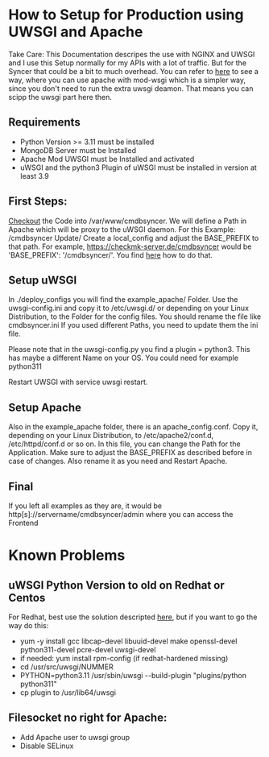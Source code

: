 # How to Setup for Production using UWSGI and Apache


Take Care: This Documentation descripes the use with NGINX and UWSGI and I use this Setup normally for my APIs with a lot of traffic. But for the Syncer that could be a bit to much overhead. You can refer to [here](install_wsgi.md) to see a way, where you can use apache with mod-wsgi which is a simpler way, since you don't need to run the extra uwsgi deamon. That means you can scipp the uwsgi part here then. 


## Requirements
- Python Version >= 3.11 must be installed
- MongoDB Server must be Installed
- Apache Mod UWSGI must be Installed and activated
- uWSGI and the python3 Plugin of uWSGI must be installed in version at least 3.9

## First Steps:
[Checkout](setup_code.md) the Code into /var/www/cmdbsyncer.
We will define a Path in Apache which will be proxy to the uWSGI daemon. For this Example: /cmdbsyncer
Update/ Create a local_config and adjust the BASE_PREFIX to that path. For example, https://checkmk-server.de/cmdbsyncer would be 'BASE_PREFIX': '/cmdbsyncer/'. You find [here](lcl_config.md) how to do that.

## Setup uWSGI
In ./deploy_configs you will find the example_apache/ Folder. Use the uwsgi-config.ini and copy it to /etc/uwsgi.d/ or depending on your Linux Distribution, to the Folder for the config files. You should rename the file like cmdbsyncer.ini
If you used different Paths, you need to update them the ini file.

Please note that in the uwsgi-config.py you find a plugin = python3.
This has maybe a different Name on your OS. You could need for example python311

Restart UWSGI with service uwsgi restart.

## Setup Apache
Also in the example_apache folder, there is an apache_config.conf. Copy it, depending on your Linux Distribution, to /etc/apache2/conf.d, /etc/httpd/conf.d or so on. 
In this file, you can change the Path for the Application. Make sure to adjust the BASE_PREFIX as described before in case of changes.
Also rename it as you need and Restart Apache.

## Final
If you left all examples as they are, it would be http[s]://servername/cmdbsyncer/admin where you can access the Frontend


# Known Problems

## uWSGI Python Version to old on Redhat or Centos
For Redhat, best use the solution descripted [here](install_wsgi.md), but if you want to go the way do this:

-   yum -y install gcc libcap-devel libuuid-devel make openssl-devel python311-devel pcre-devel uwsgi-devel
-   if needed: yum install rpm-config (if redhat-hardened missing)
-   cd /usr/src/uwsgi/NUMMER
-   PYTHON=python3.11 /usr/sbin/uwsgi --build-plugin "plugins/python python311"
-   cp plugin to /usr/lib64/uwsgi
  

## Filesocket no right for Apache:

-  Add Apache user to uwsgi group
-   Disable SELinux


